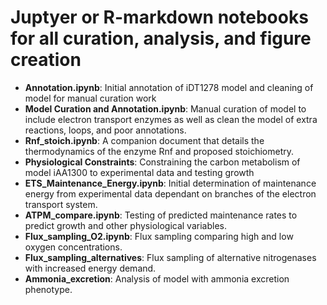 # Juptyer or R-markdown notebooks for all curation, analysis, and figure creation


- **Annotation.ipynb**: Initial annotation of iDT1278 model and cleaning of model for manual curation work
- **Model Curation and Annotation.ipynb**: Manual curation of model to include electron transport enzymes as well as clean the model of extra reactions, loops, and poor annotations.
- **Rnf_stoich.ipynb**: A companion document that details the thermodynamics of the enzyme Rnf and proposed stoichiometry.
- **Physiological Constraints**: Constraining the carbon metabolism of model iAA1300 to experimental data and testing growth
- **ETS_Maintenance_Energy.ipynb**: Initial determination of maintenance energy from experimental data dependant on branches of the electron transport system.
- **ATPM_compare.ipynb**: Testing of predicted maintenance rates to predict growth and other physiological variables.
- **Flux_sampling_O2.ipynb**: Flux sampling comparing high and low oxygen concentrations. 
- **Flux_sampling_alternatives**: Flux sampling of alternative nitrogenases with increased energy demand.
- **Ammonia_excretion**: Analysis of model with ammonia excretion phenotype. 
